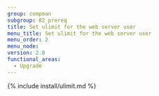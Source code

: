 ```yaml
---
group: compman
subgroup: 02_prereq
title: Set ulimit for the web server user
menu_title: Set ulimit for the web server user
menu_order: 2
menu_node:
version: 2.0
functional_areas:
  - Upgrade
---
```


{% include install/ulimit.md %}
